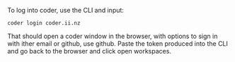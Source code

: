 To log into coder, use the CLI and input:
```
coder login coder.ii.nz
```
That should open a coder window in the browser, with options to sign in with ither email or github, use github.
Paste the token produced into the CLI and go back to the browser and click open workspaces. 
